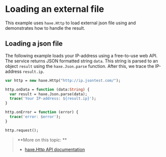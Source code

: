# Loading an external file

This example uses `haxe.Http` to load external json file using and demonstrates how to handle the result.

## Loading a json file 

The following example loads your IP-address using a free-to-use web API. The service returns JSON formatted string `data`. 
This string is parsed to an object `result` using the `haxe.Json.parse` function. After this, we trace the IP-address `result.ip`.

```haxe
var http = new haxe.Http("http://ip.jsontest.com/");

http.onData = function (data:String) {
  var result = haxe.Json.parse(data);
  trace('Your IP-address: ${result.ip}');
}

http.onError = function (error) {
  trace('error: $error');
}

http.request();
```

> **More on this topic: **
> 
> * [haxe.Http API documentation](http://api.haxe.org/haxe/Http.html)

